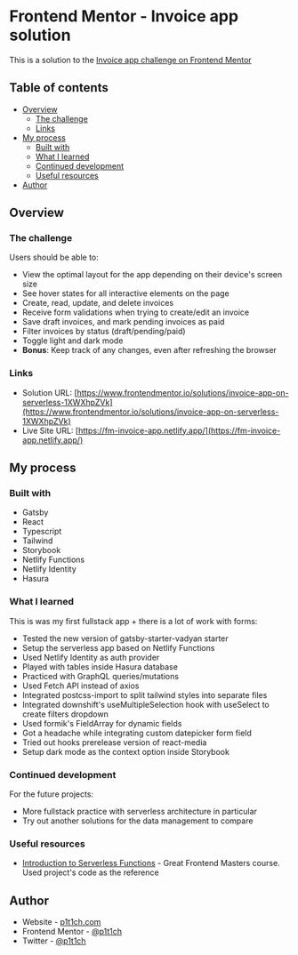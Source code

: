 # Frontend Mentor - Invoice app solution

This is a solution to the [Invoice app challenge on Frontend Mentor](https://www.frontendmentor.io/challenges/invoice-app-i7KaLTQjl)

## Table of contents

- [Overview](#overview)
  - [The challenge](#the-challenge)
  - [Links](#links)
- [My process](#my-process)
  - [Built with](#built-with)
  - [What I learned](#what-i-learned)
  - [Continued development](#continued-development)
  - [Useful resources](#useful-resources)
- [Author](#author)

## Overview

### The challenge

Users should be able to:

- View the optimal layout for the app depending on their device's screen size
- See hover states for all interactive elements on the page
- Create, read, update, and delete invoices
- Receive form validations when trying to create/edit an invoice
- Save draft invoices, and mark pending invoices as paid
- Filter invoices by status (draft/pending/paid)
- Toggle light and dark mode
- **Bonus**: Keep track of any changes, even after refreshing the browser

### Links

- Solution URL: [https://www.frontendmentor.io/solutions/invoice-app-on-serverless-1XWXhpZVk](https://www.frontendmentor.io/solutions/invoice-app-on-serverless-1XWXhpZVk)
- Live Site URL: [https://fm-invoice-app.netlify.app/](https://fm-invoice-app.netlify.app/)

## My process

### Built with

- Gatsby
- React
- Typescript
- Tailwind
- Storybook
- Netlify Functions
- Netlify Identity
- Hasura

### What I learned

This is was my first fullstack app + there is a lot of work with forms:

- Tested the new version of gatsby-starter-vadyan starter
- Setup the serverless app based on Netlify Functions
- Used Netlify Identity as auth provider
- Played with tables inside Hasura database
- Practiced with GraphQL queries/mutations
- Used Fetch API instead of axios
- Integrated postcss-import to split tailwind styles into separate files
- Integrated downshift's useMultipleSelection hook with useSelect to create filters dropdown
- Used formik's FieldArray for dynamic fields
- Got a headache while integrating custom datepicker form field
- Tried out hooks prerelease version of react-media
- Setup dark mode as the context option inside Storybook

### Continued development

For the future projects:

- More fullstack practice with serverless architecture in particular
- Try out another solutions for the data management to compare

### Useful resources

- [Introduction to Serverless Functions](https://frontendmasters.com/courses/serverless-functions/) - Great Frontend Masters course. Used project's code as the reference

## Author

- Website - [p1t1ch.com](https://www.p1t1ch.com)
- Frontend Mentor - [@p1t1ch](https://www.frontendmentor.io/profile/p1t1ch)
- Twitter - [@p1t1ch](https://www.twitter.com/p1t1ch)
